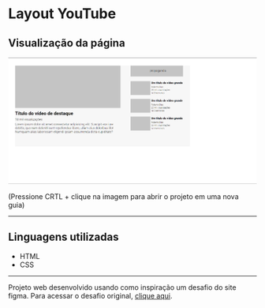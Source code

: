 # Layout YouTube

## Visualização da página
[<img src="./src/design/desktop.png">](https://duardohenrique.github.io/layout-youtube/)

(Pressione CRTL + clique na imagem para abrir o projeto em uma nova guia)

<hr>

## Linguagens utilizadas
- HTML
- CSS

<hr>

Projeto web desenvolvido usando como inspiração  um desafio do site figma.
Para acessar o desafio original, <a href="https://www.figma.com/file/jV5WYS3zYZD447V61yc1Ch/Desafio-CSS-Avan%C3%A7ado?node-id=0%3A1&t=uJ9sRW746RIZ6ZVl-0">clique aqui</a>.